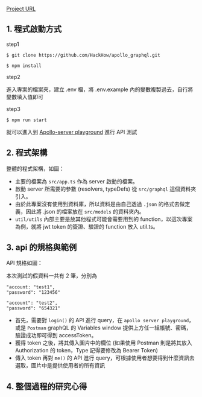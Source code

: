[Project URL](https://github.com/HackHow/apollo_graphql)

## 1. 程式啟動方式

step1

```
$ git clone https://github.com/HackHow/apollo_graphql.git
```

```
$ npm install
```

step2

進入專案的檔案夾，建立 .env 檔，將 .env.example 內的變數複製過去，自行將變數填入值即可

step3

```
$ npm run start
```

就可以進入到 [Apollo-server playground](http://localhost:4000/) 進行 API 測試

## 2. 程式架構

整體的程式架構，如圖：

- 主要的檔案為 `src/app.ts` 作為 server 啟動的檔案。
- 啟動 server 所需要的參數 (resolvers, typeDefs) 從 `src/graphql` 這個資料夾引入。
- 由於此專案沒有使用到資料庫，所以資料是由自己透過 `.json` 的格式去做定義，因此將 .json 的檔案放在 `src/models` 的資料夾內。
- `util/utils` 內部主要是放其他程式可能會需要用到的 function，以這次專案為例，就將 jwt token 的簽證、驗證的 function 放入 util.ts。

## 3. api 的規格與範例

API 規格如圖：

本次測試的假資料一共有 2 筆，分別為

```
"account: "test1",
"password": "123456"

"account": "test2",
"password": "654321"
```

- 首先，需要對 `login()` 的 API 進行 query，在 `apollo server playground`，或是 `Postman` graphQL 的 Variables window 提供上方任一組帳號、密碼，驗證成功即可得到 accessToken。
- 獲得 token 之後，將其傳入圖片中的欄位 (如果使用 Postman 則是將其放入 Authorization 的 token，Type 記得要修改為 Bearer Token)
- 傳入 token 再對 `me()` 的 API 進行 query，可根據使用者想要得到什麼資訊去選取，圖片中是提供使用者的所有資訊

## 4. 整個過程的研究心得

